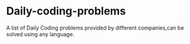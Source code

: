 # Daily-coding-problems
A list of Daily Coding problems provided by different companies,can be solved using any language.
